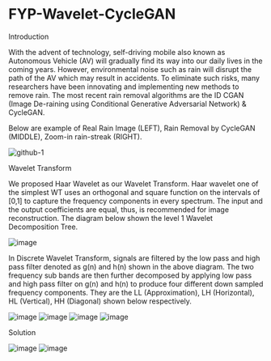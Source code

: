 # FYP-Wavelet-CycleGAN

Introduction

With the advent of technology, self-driving mobile also known as Autonomous Vehicle (AV) will gradually find its way into our daily lives in the coming years. However, environmental noise such as rain will disrupt the path of the AV which may result in accidents. To eliminate such risks, many researchers have been innovating and implementing new methods to remove rain. The most recent rain removal algorithms are the ID CGAN (Image De-raining using Conditional Generative Adversarial Network) & CycleGAN. 

Below are example of Real Rain Image (LEFT), Rain Removal by CycleGAN (MIDDLE), Zoom-in rain-streak (RIGHT). 

![github-1](https://user-images.githubusercontent.com/78581569/216314555-919315c4-8021-46ff-a7e3-242991b32a84.PNG)

Wavelet Transform

We proposed Haar Wavelet as our Wavelet Transform. Haar wavelet one of the simplest WT uses an orthogonal and square function on the intervals of [0,1] to capture the frequency components in every spectrum. The input and the output coefficients are equal, thus, is recommended for image reconstruction. The diagram below shown the level 1 Wavelet Decomposition Tree.

![image](https://user-images.githubusercontent.com/78581569/216279525-ddef9b4a-c152-460b-84f1-a8a2afe6eb2e.png)

In Discrete Wavelet Transform, signals are filtered by the low pass and high pass filter denoted as g(n) and h(n) shown in the above diagram. The two frequency sub bands are then further decomposed by applying low pass and high pass filter on g(n) and h(n) to produce four different down sampled frequency components. They are the LL (Approximation), LH (Horizontal), HL (Vertical), HH (Diagonal) shown below respectively.

![image](https://user-images.githubusercontent.com/78581569/216280595-fff912a1-e589-4bf5-9671-935d53cf5058.png) 
![image](https://user-images.githubusercontent.com/78581569/216280616-99dafefe-941d-4f95-a967-e991ac44f7a1.png)
![image](https://user-images.githubusercontent.com/78581569/216280636-e1dff99f-915e-4caa-8cba-08cd969b6e8a.png)
![image](https://user-images.githubusercontent.com/78581569/216280658-e7efb6ad-9b4a-4ad4-9f60-1366ecd27119.png)



Solution

![image](https://user-images.githubusercontent.com/78581569/216277954-586da1e0-47e2-489b-a0e1-ae3b446abf96.png)
![image](https://user-images.githubusercontent.com/78581569/216277991-e6f4ae87-ab2c-4a7d-8e18-7e91ce788447.png)



